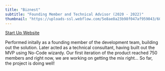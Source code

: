 ```yaml
---
title: "Biznest"
subtitle: "Founding Member and Technical Advisor (2020 - 2022)"
thumbnail: "https://uploads-ssl.webflow.com/5e8ae8a23b98f047af959043/60869ab3fdd3afdecc5ecdb5_Biznest_horizontal%20logo%20color.svg"
---
```


[Start Up Website](https://www.biznest.io/)

Performed initally as a founding member of the development team, building out the solution. Later acted as a technical consultant, having built out the MVP using No-Code wizardy. Our first iteration of the product reached 750 members and right now, we are working on getting the mix right... So far, the project is doing well!
